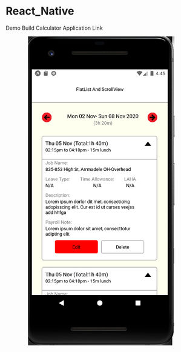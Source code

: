 # React_Native
Demo Build Calculator Application
Link
<p align="center">
  <img src="https://github.com/hamongkhang/React_Native/blob/flatListUI2/image/Product2.PNG?raw=true?raw=true?raw=true?raw=true" border="0" />
</p>
